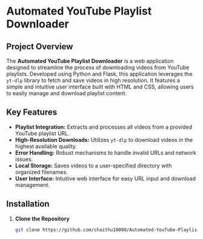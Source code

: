 # Automated YouTube Playlist Downloader

## Project Overview

The **Automated YouTube Playlist Downloader** is a web application designed to streamline the process of downloading videos from YouTube playlists. Developed using Python and Flask, this application leverages the `yt-dlp` library to fetch and save videos in high resolution. It features a simple and intuitive user interface built with HTML and CSS, allowing users to easily manage and download playlist content.

## Key Features

- **Playlist Integration:** Extracts and processes all videos from a provided YouTube playlist URL.
- **High-Resolution Downloads:** Utilizes `yt-dlp` to download videos in the highest available quality.
- **Error Handling:** Robust mechanisms to handle invalid URLs and network issues.
- **Local Storage:** Saves videos to a user-specified directory with organized filenames.
- **User Interface:** Intuitive web interface for easy URL input and download management.

## Installation

1. **Clone the Repository**

   ```bash
   git clone https://github.com/chaithu10000/Automated-YouTube-Playlist-Downloader.git
